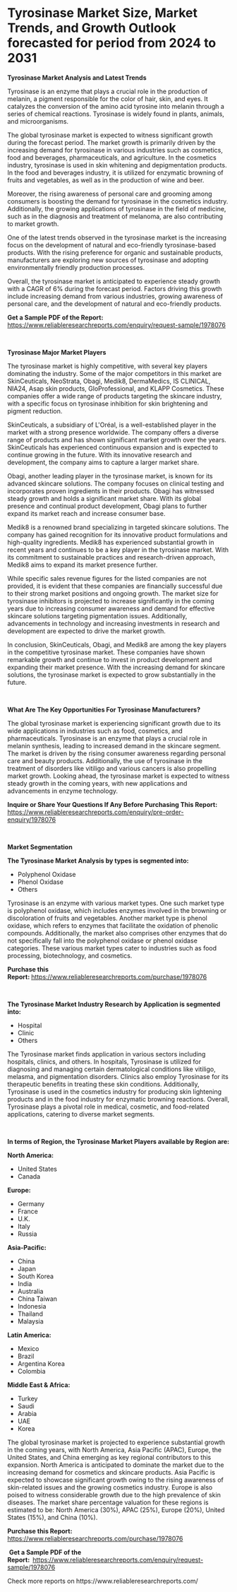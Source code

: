 <p><h1>Tyrosinase Market Size, Market Trends, and Growth Outlook forecasted for period from 2024 to 2031</h1></p><p><strong>Tyrosinase Market Analysis and Latest Trends</strong></p>
<p><p>Tyrosinase is an enzyme that plays a crucial role in the production of melanin, a pigment responsible for the color of hair, skin, and eyes. It catalyzes the conversion of the amino acid tyrosine into melanin through a series of chemical reactions. Tyrosinase is widely found in plants, animals, and microorganisms.</p><p>The global tyrosinase market is expected to witness significant growth during the forecast period. The market growth is primarily driven by the increasing demand for tyrosinase in various industries such as cosmetics, food and beverages, pharmaceuticals, and agriculture. In the cosmetics industry, tyrosinase is used in skin whitening and depigmentation products. In the food and beverages industry, it is utilized for enzymatic browning of fruits and vegetables, as well as in the production of wine and beer.</p><p>Moreover, the rising awareness of personal care and grooming among consumers is boosting the demand for tyrosinase in the cosmetics industry. Additionally, the growing applications of tyrosinase in the field of medicine, such as in the diagnosis and treatment of melanoma, are also contributing to market growth.</p><p>One of the latest trends observed in the tyrosinase market is the increasing focus on the development of natural and eco-friendly tyrosinase-based products. With the rising preference for organic and sustainable products, manufacturers are exploring new sources of tyrosinase and adopting environmentally friendly production processes.</p><p>Overall, the tyrosinase market is anticipated to experience steady growth with a CAGR of 6% during the forecast period. Factors driving this growth include increasing demand from various industries, growing awareness of personal care, and the development of natural and eco-friendly products.</p></p>
<p><strong>Get a Sample PDF of the Report:&nbsp;</strong> <a href="https://www.reliableresearchreports.com/enquiry/request-sample/1978076">https://www.reliableresearchreports.com/enquiry/request-sample/1978076</a></p>
<p>&nbsp;</p>
<p><strong>Tyrosinase Major Market Players</strong></p>
<p><p>The tyrosinase market is highly competitive, with several key players dominating the industry. Some of the major competitors in this market are SkinCeuticals, NeoStrata, Obagi, Medik8, DermaMedics, IS CLINICAL, NIA24, Asap skin products, GloProfessional, and KLAPP Cosmetics. These companies offer a wide range of products targeting the skincare industry, with a specific focus on tyrosinase inhibition for skin brightening and pigment reduction.</p><p>SkinCeuticals, a subsidiary of L'Oréal, is a well-established player in the market with a strong presence worldwide. The company offers a diverse range of products and has shown significant market growth over the years. SkinCeuticals has experienced continuous expansion and is expected to continue growing in the future. With its innovative research and development, the company aims to capture a larger market share.</p><p>Obagi, another leading player in the tyrosinase market, is known for its advanced skincare solutions. The company focuses on clinical testing and incorporates proven ingredients in their products. Obagi has witnessed steady growth and holds a significant market share. With its global presence and continual product development, Obagi plans to further expand its market reach and increase consumer base.</p><p>Medik8 is a renowned brand specializing in targeted skincare solutions. The company has gained recognition for its innovative product formulations and high-quality ingredients. Medik8 has experienced substantial growth in recent years and continues to be a key player in the tyrosinase market. With its commitment to sustainable practices and research-driven approach, Medik8 aims to expand its market presence further.</p><p>While specific sales revenue figures for the listed companies are not provided, it is evident that these companies are financially successful due to their strong market positions and ongoing growth. The market size for tyrosinase inhibitors is projected to increase significantly in the coming years due to increasing consumer awareness and demand for effective skincare solutions targeting pigmentation issues. Additionally, advancements in technology and increasing investments in research and development are expected to drive the market growth.</p><p>In conclusion, SkinCeuticals, Obagi, and Medik8 are among the key players in the competitive tyrosinase market. These companies have shown remarkable growth and continue to invest in product development and expanding their market presence. With the increasing demand for skincare solutions, the tyrosinase market is expected to grow substantially in the future.</p></p>
<p>&nbsp;</p>
<p><strong>What Are The Key Opportunities For Tyrosinase Manufacturers?</strong></p>
<p><p>The global tyrosinase market is experiencing significant growth due to its wide applications in industries such as food, cosmetics, and pharmaceuticals. Tyrosinase is an enzyme that plays a crucial role in melanin synthesis, leading to increased demand in the skincare segment. The market is driven by the rising consumer awareness regarding personal care and beauty products. Additionally, the use of tyrosinase in the treatment of disorders like vitiligo and various cancers is also propelling market growth. Looking ahead, the tyrosinase market is expected to witness steady growth in the coming years, with new applications and advancements in enzyme technology.</p></p>
<p><strong>Inquire or Share Your Questions If Any Before Purchasing This Report:</strong> <a href="https://www.reliableresearchreports.com/enquiry/pre-order-enquiry/1978076">https://www.reliableresearchreports.com/enquiry/pre-order-enquiry/1978076</a></p>
<p>&nbsp;</p>
<p><strong>Market Segmentation</strong></p>
<p><strong>The Tyrosinase Market Analysis by types is segmented into:</strong></p>
<p><ul><li>Polyphenol Oxidase</li><li>Phenol Oxidase</li><li>Others</li></ul></p>
<p><p>Tyrosinase is an enzyme with various market types. One such market type is polyphenol oxidase, which includes enzymes involved in the browning or discoloration of fruits and vegetables. Another market type is phenol oxidase, which refers to enzymes that facilitate the oxidation of phenolic compounds. Additionally, the market also comprises other enzymes that do not specifically fall into the polyphenol oxidase or phenol oxidase categories. These various market types cater to industries such as food processing, biotechnology, and cosmetics.</p></p>
<p><strong>Purchase this Report:&nbsp;</strong><a href="https://www.reliableresearchreports.com/purchase/1978076">https://www.reliableresearchreports.com/purchase/1978076</a></p>
<p>&nbsp;</p>
<p><strong>The Tyrosinase Market Industry Research by Application is segmented into:</strong></p>
<p><ul><li>Hospital</li><li>Clinic</li><li>Others</li></ul></p>
<p><p>The Tyrosinase market finds application in various sectors including hospitals, clinics, and others. In hospitals, Tyrosinase is utilized for diagnosing and managing certain dermatological conditions like vitiligo, melasma, and pigmentation disorders. Clinics also employ Tyrosinase for its therapeutic benefits in treating these skin conditions. Additionally, Tyrosinase is used in the cosmetics industry for producing skin lightening products and in the food industry for enzymatic browning reactions. Overall, Tyrosinase plays a pivotal role in medical, cosmetic, and food-related applications, catering to diverse market segments.</p></p>
<p>&nbsp;</p>
<p><strong>In terms of Region, the Tyrosinase Market Players available by Region are:</strong></p>
<p>
    <p> <strong> North America: </strong>
        <ul>
            <li>United States</li>
            <li>Canada</li>
        </ul>
        </p> 
    <p> <strong> Europe: </strong>
        <ul>
            <li>Germany</li>
            <li>France</li>
            <li>U.K.</li>
            <li>Italy</li>
            <li>Russia</li>
        </ul>
        </p> 
    <p> <strong> Asia-Pacific: </strong>
        <ul>
            <li>China</li>
            <li>Japan</li>
            <li>South Korea</li>
            <li>India</li>
            <li>Australia</li>
            <li>China Taiwan</li>
            <li>Indonesia</li>
            <li>Thailand</li>
            <li>Malaysia</li>
        </ul>
        </p> 
    <p> <strong> Latin America: </strong>
        <ul>
            <li>Mexico</li>
            <li>Brazil</li>
            <li>Argentina Korea</li>
            <li>Colombia</li>
        </ul>
        </p> 
    <p> <strong> Middle East & Africa: </strong>
        <ul>
            <li>Turkey</li>
            <li>Saudi</li>
            <li>Arabia</li>
            <li>UAE</li>
            <li>Korea</li>
        </ul>
    </p>
    </p>
<p><p>The global tyrosinase market is projected to experience substantial growth in the coming years, with North America, Asia Pacific (APAC), Europe, the United States, and China emerging as key regional contributors to this expansion. North America is anticipated to dominate the market due to the increasing demand for cosmetics and skincare products. Asia Pacific is expected to showcase significant growth owing to the rising awareness of skin-related issues and the growing cosmetics industry. Europe is also poised to witness considerable growth due to the high prevalence of skin diseases. The market share percentage valuation for these regions is estimated to be: North America (30%), APAC (25%), Europe (20%), United States (15%), and China (10%).</p></p>
<p><strong>Purchase this Report: </strong><a href="https://www.reliableresearchreports.com/purchase/1978076">https://www.reliableresearchreports.com/purchase/1978076</a></p>
<p>&nbsp;<strong>Get a Sample PDF of the Report:&nbsp;&nbsp;</strong><a href="https://www.reliableresearchreports.com/enquiry/request-sample/1978076">https://www.reliableresearchreports.com/enquiry/request-sample/1978076</a></p>
<p><strong></strong></p>
<p>Check more reports on https://www.reliableresearchreports.com/</p>
